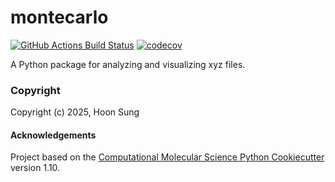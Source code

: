 montecarlo
==============================
[//]: # (Badges)
[![GitHub Actions Build Status](https://github.com/REPLACE_WITH_OWNER_ACCOUNT/montecarlo/workflows/CI/badge.svg)](https://github.com/REPLACE_WITH_OWNER_ACCOUNT/montecarlo/actions?query=workflow%3ACI)
[![codecov](https://codecov.io/gh/REPLACE_WITH_OWNER_ACCOUNT/montecarlo/branch/main/graph/badge.svg)](https://codecov.io/gh/REPLACE_WITH_OWNER_ACCOUNT/montecarlo/branch/main)


A Python package for analyzing and visualizing xyz files.

### Copyright

Copyright (c) 2025, Hoon Sung


#### Acknowledgements
 
Project based on the 
[Computational Molecular Science Python Cookiecutter](https://github.com/molssi/cookiecutter-cms) version 1.10.

